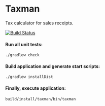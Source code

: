 # Taxman

Tax calculator for sales receipts.

[![Build Status](https://travis-ci.org/vinz486/taxman.svg?branch=master)](https://travis-ci.org/vinz486/taxman)

#### Run all unit tests:
```
./gradlew check
```

#### Build application and generate start scripts:
```
./gradlew installDist
```

#### Finally, execute application:
```
build/install/taxman/bin/taxman
```

